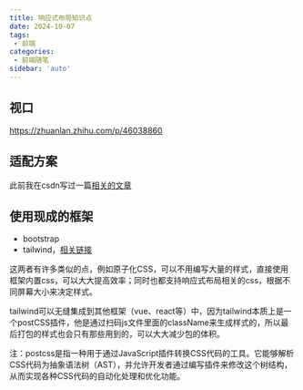 ```yaml
---
title: 响应式布局知识点
date: 2024-10-07
tags:
 - 前端
categories: 
 - 前端随笔
sidebar: 'auto'
---
```

## 视口
https://zhuanlan.zhihu.com/p/46038860

## 适配方案
此前我在csdn写过一篇[相关的文章](https://blog.csdn.net/weixin_45732455/article/details/129885129)

## 使用现成的框架
+ bootstrap
+ tailwind，[相关链接](https://zhuanlan.zhihu.com/p/628433321)

这两者有许多类似的点，例如原子化CSS，可以不用编写大量的样式，直接使用框架内置css，可以大大提高效率；同时也都支持响应式布局相关的css，根据不同屏幕大小来决定样式。

tailwind可以无缝集成到其他框架（vue、react等）中，因为tailwind本质上是一个postCSS插件，他是通过扫码js文件里面的className来生成样式的，所以最后打包的样式也会只有那些用到的，可以大大减少包的体积。

注：postcss是指一种用于通过JavaScript插件转换CSS代码的工具。它能够解析CSS代码为抽象语法树（AST），并允许开发者通过编写插件来修改这个树结构，从而实现各种CSS代码的自动化处理和优化功能。

